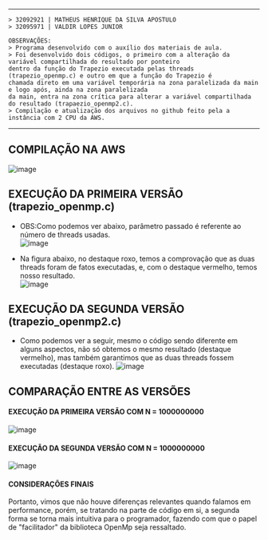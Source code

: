 ***
    > 32092921 | MATHEUS HENRIQUE DA SILVA APOSTULO
    > 32095971 | VALDIR LOPES JUNIOR
    
    OBSERVAÇÕES:
    > Programa desenvolvido com o auxílio dos materiais de aula.  
    > Foi desenvolvido dois códigos, o primeiro com a alteração da variável compartilhada do resultado por ponteiro  
    dentro da função do Trapezio executada pelas threads (trapezio_openmp.c) e outro em que a função do Trapezio é   
    chamada direto em uma variável temporária na zona paralelizada da main e logo após, ainda na zona paralelizada  
    da main, entra na zona crítica para alterar a variável compartilhada do resultado (trapaezio_openmp2.c).
    > Compilação e atualização dos arquivos no github feito pela a instância com 2 CPU da AWS.
***

## COMPILAÇÃO NA AWS
![image](https://user-images.githubusercontent.com/73514316/198713372-8196c719-5d1f-41be-b877-cb55ca07db65.png)

## EXECUÇÃO DA PRIMEIRA VERSÃO (trapezio_openmp.c)
-  OBS:Como podemos ver abaixo, parâmetro passado é referente ao número de threads usadas.  
![image](https://user-images.githubusercontent.com/73514316/198713733-90fed989-a04e-4668-a301-09c72f5dd94d.png)  

-  Na figura abaixo, no destaque roxo, temos a comprovação que as duas threads foram de fatos executadas, e, com o destaque vermelho, temos nosso resultado.  
![image](https://user-images.githubusercontent.com/73514316/198714378-2ef963f4-e475-4358-af0e-c9f828165c68.png)

## EXECUÇÃO DA SEGUNDA VERSÃO (trapezio_openmp2.c)
- Como podemos ver a seguir, mesmo o código sendo diferente em alguns aspectos, não só obtemos o mesmo resultado (destaque vermelho), mas também garantimos que as duas threads fossem executadas (destaque roxo).
![image](https://user-images.githubusercontent.com/73514316/198715014-9ebcedfe-9e63-4cdb-a65c-286ee0ae9a37.png)

## COMPARAÇÃO ENTRE AS VERSÕES
#### EXECUÇÃO DA PRIMEIRA VERSÃO COM N = 1000000000
![image](https://user-images.githubusercontent.com/73514316/198718129-57637d86-b34e-44dc-aae1-9430bf9509de.png)

#### EXECUÇÃO DA SEGUNDA VERSÃO COM N = 1000000000
![image](https://user-images.githubusercontent.com/73514316/198718371-e0533241-9ffb-42fc-957a-d511a5b96d22.png)

#### CONSIDERAÇÕES FINAIS
Portanto, vimos que não houve diferenças relevantes quando falamos em performance, porém, se tratando na parte de código em si, a segunda forma se torna mais intuitiva para o programador, fazendo com que o papel de "facilitador" da biblioteca OpenMp seja ressaltado.
